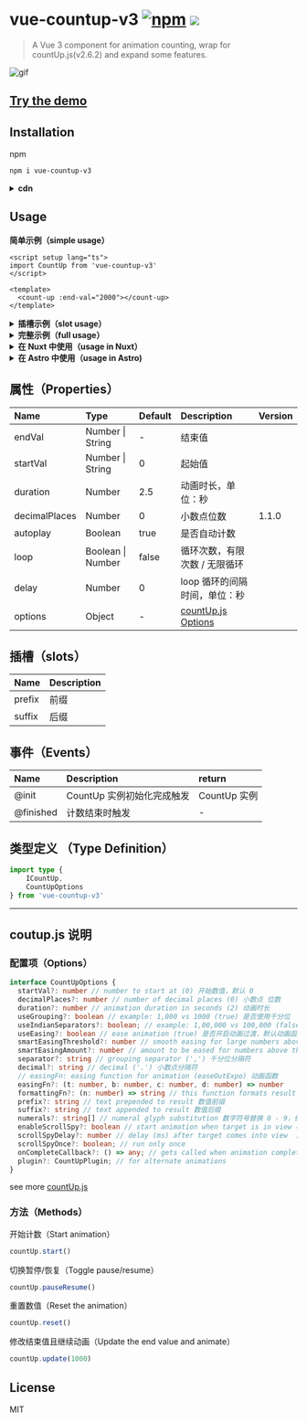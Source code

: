 # vue-countup-v3 [![npm](https://img.shields.io/npm/v/vue-countup-v3?color=green)](https://www.npmjs.com/package/vue-countup-v3) ![](https://img.shields.io/bundlephobia/min/vue-countup-v3)
    
> A Vue 3 component for animation counting, wrap for countUp.js(v2.6.2)  and expand some features.

![gif](https://img-blog.csdnimg.cn/b1920b2bf11349bba5cf03fbe1f5e1cf.gif#pic_center)

## [Try the demo](https://jizai1125.github.io/vue-countup-v3/examples/)

## Installation

npm

```bash
npm i vue-countup-v3
```

<details>
<summary><strong>cdn</strong></summary>
cdn 方式引入，暴露的全局变量为 VueCountUp

```html
<!DOCTYPE html>
<html lang="en">
  <body>
    <div id="app">
       <count-up :end-val="2000"></count-up>
    </div>

    <script src="https://unpkg.com/vue@latest"></script>
    <script src="https://unpkg.com/vue-countup-v3@latest/dist/vue-countup-v3.iife.js"></script>
    <script>
        const app = Vue.createApp({})
        app.component('CountUp', VueCountUp)
        app.mount('#app')
    </script>
  </body>
</html>
```

</details>

## Usage

**简单示例（simple usage）**

```vue
<script setup lang="ts">
import CountUp from 'vue-countup-v3'
</script>

<template>
  <count-up :end-val="2000"></count-up>
</template>
```

<details>
<summary><strong>插槽示例（slot usage）</strong></summary>
当 prefix / suffix 需要与数值样式区分开时，可使用插槽的方式取代 options 中的 prefix / suffix 配置。

```html
<script setup lang="ts">
  import CountUp from 'vue-countup-v3'
</script>

<template>
  <count-up :end-val="2000">
    <template #prefix>
      <span style="color: orange">prefix</span>
    </template>
    <template #suffix>
      <span style="color: red">prefix</span>
    </template>
  </count-up>
</template>
```

</details>

<details>
<summary><strong>完整示例（full usage）</strong></summary>

```html
<script setup lang="ts">
  import { ref } from 'vue'
  import CountUp from 'vue-countup-v3'
  import type { ICountUp, CountUpOptions } from 'vue-countup-v3'
  
  const endValueRef = ref(2022.22)
  // coutup.js options
  const options: CountUpOptions = {
    separator: '❤️'
    // ...
  }
  let countUp: ICountUp | undefined
  const onInit = (ctx: ICountUp) => {
    console.log('init', ctx)
    countUp = ctx
  }
  const onFinished = () => {
    console.log('finished')
  }
</script>

<template>
  <count-up 
    :end-val="endValueRef"
    :duration="2.5"
    :decimal-places="2"
    :options="options"
    :loop="2"
    :delay="2"
    @init="onInit"
    @finished="onFinished"></count-up>
</template>
```
</details>

<details>
<summary><strong>在 Nuxt 中使用（usage in Nuxt）</strong></summary>
需在 nuxt.config.ts 中添加配置

```ts
// nuxt.config.ts
import { defineNuxtConfig } from 'nuxt3';

export default defineNuxtConfig({
  build: {
    transpile: ['vue-countup-v3'],
  },
});
```
</details>

<details>
<summary><strong>在 Astro 中使用（usage in Astro)</strong></summary>
需要在组件上加个指令 client:only

```vue
<CountUp client:load client:only end-val={2000} />
```
</details>

## 属性（Properties）

|   Name   |       Type       | Default |                             Description                              | Version |
| :------- | :--------------- | :------ | :------------------------------------------------------------------- | :------- |
|  endVal  | Number \| String |    -    |                                结束值                                |  |
| startVal | Number \| String |    0    |                                起始值                                |  |
| duration |      Number      |   2.5   |                          动画时长，单位：秒                          |  |
| decimalPlaces |      Number      |   0   |                          小数点位数                          | 1.1.0 |
| autoplay | Boolean           | true    | 是否自动计数                  |  |
| loop     | Boolean \| Number | false   | 循环次数，有限次数 / 无限循环 |  |
| delay    | Number            | 0       | loop 循环的间隔时间，单位：秒 |  |
| options  |      Object      |    -    | [countUp.js Options](#coutupjs-%E8%AF%B4%E6%98%8E) |  |

## 插槽（slots）

| Name   | Description |
| :----- | :---------- |
| prefix | 前缀        |
| suffix | 后缀        |

## 事件（Events）

| Name      | Description                | return       |
| :-------- | :------------------------- | :----------- |
| @init     | CountUp 实例初始化完成触发 | CountUp 实例 |
| @finished | 计数结束时触发             | -            |

## 类型定义 （Type Definition）

```ts
import type {
    ICountUp,
    CountUpOptions
} from 'vue-countup-v3'
```



---



## coutup.js 说明

### 配置项（**Options**）

```typescript
interface CountUpOptions {
  startVal?: number // number to start at (0) 开始数值，默认 0
  decimalPlaces?: number // number of decimal places (0) 小数点 位数
  duration?: number // animation duration in seconds (2) 动画时长
  useGrouping?: boolean // example: 1,000 vs 1000 (true) 是否使用千分位
  useIndianSeparators?: boolean; // example: 1,00,000 vs 100,000 (false)
  useEasing?: boolean // ease animation (true) 是否开启动画过渡，默认动画函数为 easeOutExpo 
  smartEasingThreshold?: number // smooth easing for large numbers above this if useEasing (999)
  smartEasingAmount?: number // amount to be eased for numbers above threshold (333)
  separator?: string // grouping separator (',') 千分位分隔符
  decimal?: string // decimal ('.') 小数点分隔符
  // easingFn: easing function for animation (easeOutExpo) 动画函数
  easingFn?: (t: number, b: number, c: number, d: number) => number
  formattingFn?: (n: number) => string // this function formats result 格式化结果
  prefix?: string // text prepended to result 数值前缀
  suffix?: string // text appended to result 数值后缀
  numerals?: string[] // numeral glyph substitution 数字符号替换 0 - 9，例如替换为 [a,b,c,d,e,f,g,h,i,j]
  enableScrollSpy?: boolean // start animation when target is in view 在可视范围内才开始动画
  scrollSpyDelay?: number // delay (ms) after target comes into view  目标进入可视范围内后的延迟时间(毫秒)
  scrollSpyOnce?: boolean; // run only once
  onCompleteCallback?: () => any; // gets called when animation completes
  plugin?: CountUpPlugin; // for alternate animations
}
```
see more [countUp.js](https://github.com/inorganik/countUp.js)
### **方法（Methods）**

开始计数（Start animation）

```js
countUp.start()
```

切换暂停/恢复（Toggle pause/resume）

```js
countUp.pauseResume()
```

重置数值（Reset the animation）

```js
countUp.reset()
```

修改结束值且继续动画（Update the end value and animate）

```js
countUp.update(1000)
```

## License

MIT
